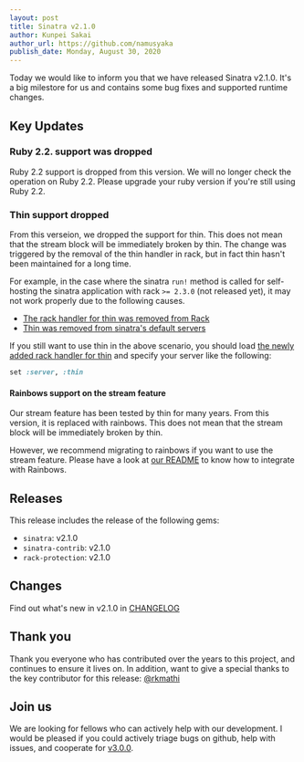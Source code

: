 ```yaml
---
layout: post
title: Sinatra v2.1.0
author: Kunpei Sakai
author_url: https://github.com/namusyaka
publish_date: Monday, August 30, 2020
---
```


Today we would like to inform you that we have released Sinatra v2.1.0. It's a big milestore for us and contains some bug fixes and supported runtime changes.

## Key Updates

### Ruby 2.2. support was dropped

Ruby 2.2 support is dropped from this version. We will no longer check the operation on Ruby 2.2.
Please upgrade your ruby version if you're still using Ruby 2.2.

### Thin support dropped

From this verseion, we dropped the support for thin. This does not mean that the stream block will be immediately broken by thin.
The change was triggered by the removal of the thin handler in rack, but in fact thin hasn't been maintained for a long time.

For example, in the case where the sinatra `run!` method is called for self-hosting the sinatra application with rack `>= 2.3.0` (not released yet), it may not work properly due to the following causes.

- [The rack handler for thin was removed from Rack](https://github.com/rack/rack/commit/98d9cf5834d4e27e34bbaa017cdfc68795763b55)
- [Thin was removed from sinatra's default servers](https://github.com/sinatra/sinatra/commit/607346295924c75a86f12ecbad9430cfc430c032#diff-f2bc16b264ca20ca842cf15d82960d34L1852)

If you still want to use thin in the above scenario, you should load [the newly added rack handler for thin](https://github.com/macournoyer/thin/commit/b201525f0db7d7e9faf26681b68646e0be9f96ec) and specify your server like the following:

```ruby
set :server, :thin
```

#### Rainbows support on the stream feature

Our stream feature has been tested by thin for many years. From this version, it is replaced with rainbows.
This does not mean that the stream block will be immediately broken by thin.

However, we recommend migrating to rainbows if you want to use the stream feature.
Please have a look at [our README](https://github.com/sinatra/sinatra#streaming-responses) to know how to integrate with Rainbows.

## Releases

This release includes the release of the following gems:

* `sinatra`: v2.1.0
* `sinatra-contrib`: v2.1.0
* `rack-protection`: v2.1.0

## Changes

Find out what's new in v2.1.0 in [CHANGELOG](https://github.com/sinatra/sinatra/blob/v2.1.0/CHANGELOG.md)

## Thank you

Thank you everyone who has contributed over the years to this project, and continues to ensure it lives on.
In addition, want to give a special thanks to the key contributor for this release: [@rkmathi](https://github.com/rkmathi)

## Join us

We are looking for fellows who can actively help with our development.
I would be pleased if you could actively triage bugs on github, help with issues, and cooperate for [v3.0.0](https://github.com/sinatra/sinatra/issues/1531).
